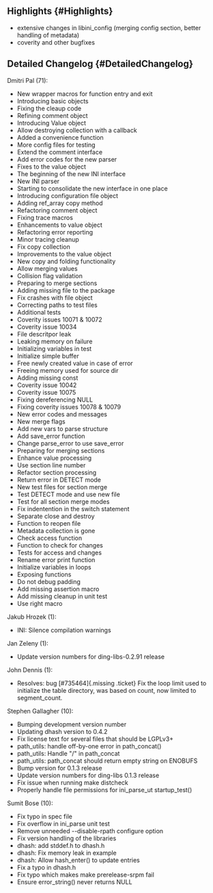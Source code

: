 Highlights {#Highlights}
----------

-   extensive changes in libini\_config (merging config section, better
    handling of metadata)
-   coverity and other bugfixes

Detailed Changelog {#DetailedChangelog}
------------------

Dmitri Pal (71):

-   New wrapper macros for function entry and exit
-   Introducing basic objects
-   Fixing the cleaup code
-   Refining comment object
-   Introducing Value object
-   Allow destroying collection with a callback
-   Added a convenience function
-   More config files for testing
-   Extend the comment interface
-   Add error codes for the new parser
-   Fixes to the value object
-   The beginning of the new INI interface
-   New INI parser
-   Starting to consolidate the new interface in one place
-   Introducing configuration file object
-   Adding ref\_array copy method
-   Refactoring comment object
-   Fixing trace macros
-   Enhancements to value object
-   Refactoring error reporting
-   Minor tracing cleanup
-   Fix copy collection
-   Improvements to the value object
-   New copy and folding functionality
-   Allow merging values
-   Collision flag validation
-   Preparing to merge sections
-   Adding missing file to the package
-   Fix crashes with file object
-   Correcting paths to test files
-   Additional tests
-   Coverity issues 10071 & 10072
-   Coverity issue 10034
-   File descritpor leak
-   Leaking memory on failure
-   Initializing variables in test
-   Initialize simple buffer
-   Free newly created value in case of error
-   Freeing memory used for source dir
-   Adding missing const
-   Coverity issue 10042
-   Coverity issue 10075
-   Fixing dereferencing NULL
-   Fixing coverity issues 10078 & 10079
-   New error codes and messages
-   New merge flags
-   Add new vars to parse structure
-   Add save\_error function
-   Change parse\_error to use save\_error
-   Preparing for merging sections
-   Enhance value processing
-   Use section line number
-   Refactor section processing
-   Return error in DETECT mode
-   New test files for section merge
-   Test DETECT mode and use new file
-   Test for all section merge modes
-   Fix indentention in the switch statement
-   Separate close and destroy
-   Function to reopen file
-   Metadata collection is gone
-   Check access function
-   Function to check for changes
-   Tests for access and changes
-   Rename error print function
-   Initialize variables in loops
-   Exposing functions
-   Do not debug padding
-   Add missing assertion macro
-   Add missing cleanup in unit test
-   Use right macro

Jakub Hrozek (1):

-   INI: Silence compilation warnings

Jan Zeleny (1):

-   Update version numbers for ding-libs-0.2.91 release

John Dennis (1):

-   Resolves: bug [\#735464]{.missing .ticket} Fix the loop limit used
    to initialize the table directory, was based on count, now limited
    to segment\_count.

Stephen Gallagher (10):

-   Bumping development version number
-   Updating dhash version to 0.4.2
-   Fix license text for several files that should be LGPLv3+
-   path\_utils: handle off-by-one error in path\_concat()
-   path\_utils: Handle "/" in path\_concat
-   path\_utils: path\_concat should return empty string on ENOBUFS
-   Bump version for 0.1.3 release
-   Update version numbers for ding-libs 0.1.3 release
-   Fix issue when running make distcheck
-   Properly handle file permissions for ini\_parse\_ut startup\_test()

Sumit Bose (10):

-   Fix typo in spec file
-   Fix overflow in ini\_parse unit test
-   Remove unneeded --disable-rpath configure option
-   Fix version handling of the libraries
-   dhash: add stddef.h to dhash.h
-   dhash: Fix memory leak in example
-   dhash: Allow hash\_enter() to update entries
-   Fix a typo in dhash.h
-   Fix typo which makes make prerelease-srpm fail
-   Ensure error\_string() never returns NULL

